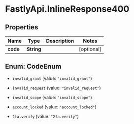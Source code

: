 # FastlyApi.InlineResponse400

## Properties

Name | Type | Description | Notes
------------ | ------------- | ------------- | -------------
**code** | **String** |  | [optional] 



## Enum: CodeEnum


* `invalid_grant` (value: `"invalid_grant"`)

* `invalid_request` (value: `"invalid_request"`)

* `invalid_scope` (value: `"invalid_scope"`)

* `account_locked` (value: `"account_locked"`)

* `2fa.verify` (value: `"2fa.verify"`)




